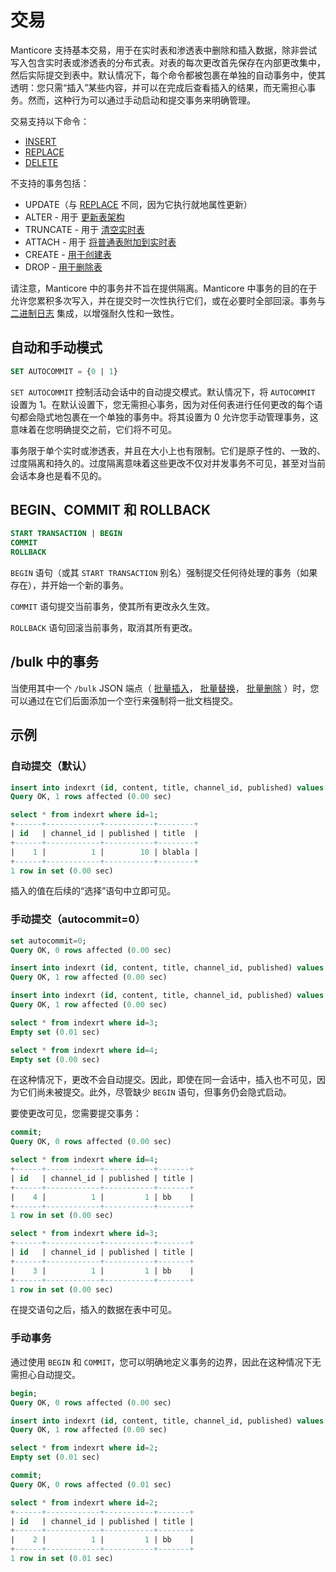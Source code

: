 # 交易

Manticore 支持基本交易，用于在实时表和渗透表中删除和插入数据，除非尝试写入包含实时表或渗透表的分布式表。对表的每次更改首先保存在内部更改集中，然后实际提交到表中。默认情况下，每个命令都被包裹在单独的自动事务中，使其透明：您只需“插入”某些内容，并可以在完成后查看插入的结果，而无需担心事务。然而，这种行为可以通过手动启动和提交事务来明确管理。

交易支持以下命令：
* [INSERT](../Data_creation_and_modification/Adding_documents_to_a_table/Adding_documents_to_a_real-time_table.md)
* [REPLACE](../Data_creation_and_modification/Updating_documents/REPLACE.md)
* [DELETE](../Data_creation_and_modification/Deleting_documents.md)

不支持的事务包括：
* UPDATE（与 [REPLACE](../Data_creation_and_modification/Updating_documents/REPLACE_vs_UPDATE.md) 不同，因为它执行就地属性更新）
* ALTER - 用于 [更新表架构](../Updating_table_schema_and_settings.md)
* TRUNCATE - 用于 [清空实时表](../Emptying_a_table.md)
* ATTACH - 用于 [将普通表附加到实时表](../Data_creation_and_modification/Adding_data_from_external_storages/Adding_data_to_tables/Attaching_one_table_to_another.md)
* CREATE - [用于创建表](../Creating_a_table/Local_tables.md)
* DROP - [用于删除表](../Deleting_a_table.md)

请注意，Manticore 中的事务并不旨在提供隔离。Manticore 中事务的目的在于允许您累积多次写入，并在提交时一次性执行它们，或在必要时全部回滚。事务与 [二进制日志](../Logging/Binary_logging.md) 集成，以增强耐久性和一致性。

## 自动和手动模式

```sql
SET AUTOCOMMIT = {0 | 1}
```

`SET AUTOCOMMIT` 控制活动会话中的自动提交模式。默认情况下，将 `AUTOCOMMIT` 设置为 1。在默认设置下，您无需担心事务，因为对任何表进行任何更改的每个语句都会隐式地包裹在一个单独的事务中。将其设置为 0 允许您手动管理事务，这意味着在您明确提交之前，它们将不可见。

事务限于单个实时或渗透表，并且在大小上也有限制。它们是原子性的、一致的、过度隔离和持久的。过度隔离意味着这些更改不仅对并发事务不可见，甚至对当前会话本身也是看不见的。

## BEGIN、COMMIT 和 ROLLBACK

```sql
START TRANSACTION | BEGIN
COMMIT
ROLLBACK
```

`BEGIN` 语句（或其 `START TRANSACTION` 别名）强制提交任何待处理的事务（如果存在），并开始一个新的事务。

`COMMIT` 语句提交当前事务，使其所有更改永久生效。

`ROLLBACK` 语句回滚当前事务，取消其所有更改。

## /bulk 中的事务

当使用其中一个 `/bulk` JSON 端点（ [批量插入](../Data_creation_and_modification/Adding_documents_to_a_table/Adding_documents_to_a_real-time_table.md?client=JSON#Bulk-adding-documents)， [批量替换](../Data_creation_and_modification/Updating_documents/REPLACE.md?client=JSON#Bulk-replace)， [批量删除](../Data_creation_and_modification/Deleting_documents.md?client=JSON#Bulk-deletion) ）时，您可以通过在它们后面添加一个空行来强制将一批文档提交。

## 示例

### 自动提交（默认）

```sql
insert into indexrt (id, content, title, channel_id, published) values (1, 'aa', 'blabla', 1, 10);
Query OK, 1 rows affected (0.00 sec)

select * from indexrt where id=1;
+------+------------+-----------+--------+
| id   | channel_id | published | title  |
+------+------------+-----------+--------+
|    1 |          1 |        10 | blabla |
+------+------------+-----------+--------+
1 row in set (0.00 sec)
```

插入的值在后续的“选择”语句中立即可见。

### 手动提交（autocommit=0）

```sql
set autocommit=0;
Query OK, 0 rows affected (0.00 sec)

insert into indexrt (id, content, title, channel_id, published) values (3, 'aa', 'bb', 1, 1);
Query OK, 1 row affected (0.00 sec)

insert into indexrt (id, content, title, channel_id, published) values (4, 'aa', 'bb', 1, 1);
Query OK, 1 row affected (0.00 sec)

select * from indexrt where id=3;
Empty set (0.01 sec)

select * from indexrt where id=4;
Empty set (0.00 sec)
```

在这种情况下，更改不会自动提交。因此，即使在同一会话中，插入也不可见，因为它们尚未被提交。此外，尽管缺少 `BEGIN` 语句，但事务仍会隐式启动。

要使更改可见，您需要提交事务：

```sql
commit;
Query OK, 0 rows affected (0.00 sec)

select * from indexrt where id=4;
+------+------------+-----------+-------+
| id   | channel_id | published | title |
+------+------------+-----------+-------+
|    4 |          1 |         1 | bb    |
+------+------------+-----------+-------+
1 row in set (0.00 sec)

select * from indexrt where id=3;
+------+------------+-----------+-------+
| id   | channel_id | published | title |
+------+------------+-----------+-------+
|    3 |          1 |         1 | bb    |
+------+------------+-----------+-------+
1 row in set (0.00 sec)
```

在提交语句之后，插入的数据在表中可见。

### 手动事务

通过使用 `BEGIN` 和 `COMMIT`，您可以明确地定义事务的边界，因此在这种情况下无需担心自动提交。

```sql
begin;
Query OK, 0 rows affected (0.00 sec)

insert into indexrt (id, content, title, channel_id, published) values (2, 'aa', 'bb', 1, 1);
Query OK, 1 row affected (0.00 sec)

select * from indexrt where id=2;
Empty set (0.01 sec)

commit;
Query OK, 0 rows affected (0.01 sec)

select * from indexrt where id=2;
+------+------------+-----------+-------+
| id   | channel_id | published | title |
+------+------------+-----------+-------+
|    2 |          1 |         1 | bb    |
+------+------------+-----------+-------+
1 row in set (0.01 sec)
```


<!-- proofread -->
